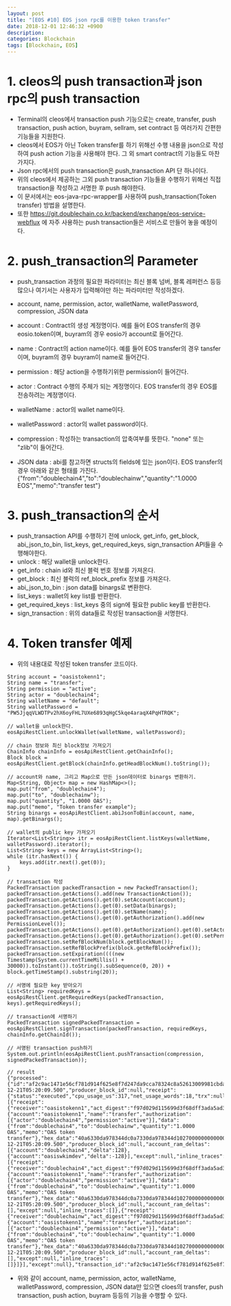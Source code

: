 ```yaml
---
layout: post
title: "[EOS #10] EOS json rpc를 이용한 token transfer"
date: 2018-12-01 12:46:32 +0900
description:
categories: Blockchain
tags: [Blockchain, EOS]
---
```


# 1. cleos의 push transaction과 json rpc의 push transaction

- Terminal의 cleos에서 transaction push 기능으로는 create, transfer, push transaction, push action, buyram, sellram, set contract 등 여러가지 간편한 기능들을 지원한다.
- cleos에서 EOS가 아닌 Token transfer를 하기 위해선 수행 내용을 json으로 작성하여 push action 기능을 사용해야 한다. 그 외 smart contract의 기능들도 마찬가지다.
- Json rpc에서의 push transaction은 push_transaction API 단 하나이다.
- 위의 cleos에서 제공하는 그외 push transaction 기능들을 수행하기 위해선 직접 transaction을 작성하고 서명한 후 push 해야한다.
- 이 문서에서는 eos-java-rpc-wrapper를 사용하여 push_transaction(Token transfer) 방법을 설명한다.
- 또한 https://git.doublechain.co.kr/backend/exchange/eos-service-webflux 에 자주 사용하는 push transaction들은 서비스로 만들어 놓을 예정이다.

# 2. push_transaction의 Parameter

- push_transaction 과정의 필요한 파라미터는 최신 블록 넘버, 블록 레퍼런스 등등 많으나 여기서는 사용자가 입력해야만 하는 파라미터만 작성하겠다.
- account, name, permission, actor, walletName, walletPassword, compression, JSON data

- account : Contract의 생성 계정명이다. 예를 들어 EOS transfer의 경우 eosio.token이며, buyram의 경우 eosio가 account로 들어간다.

- name : Contract의 action name이다. 예를 들어 EOS transfer의 경우 tansfer이며, buyram의 경우 buyram이 name로 들어간다.

- permission : 해당 action을 수행하기위한 permission이 들어간다.

- actor : Contract 수행의 주체가 되는 계정명이다. EOS transfer의 경우 EOS를 전송하려는 계정명이다.

- walletName : actor의 wallet name이다.

- walletPassword : actor의 wallet password이다.

- compression : 작성하는 transaction의 압축여부를 뜻한다. "none" 또는 "zlib"이 들어간다.

- JSON data : abi를 참고하면 structs의 fields에 있는 json이다.
  EOS transfer의 경우 아래와 같은 형태를 가진다.
  {"from":"doublechain4","to":"doublechainw","quantity":"1.0000 EOS","memo":"transfer test"}

# 3. push_transaction의 순서

- push_transaction API를 수행하기 전에 unlock, get_info, get_block, abi_json_to_bin, list_keys, get_required_keys, sign_transaction API들을 수행해야한다.
- unlock : 해당 wallet을 unlock한다.
- get_info : chain id와 최신 블럭 번호 정보를 가져온다.
- get_block : 최신 블럭의 ref_block_prefix 정보를 가져온다.
- abi_json_to_bin : json data를 binargs로 변환한다.
- list_keys : wallet의 key list를 반환한다.
- get_required_keys : list_keys 중의 sign에 필요한 public key를 반환한다.
- sign_transaction : 위의 data들로 작성된 transaction을 서명한다.

# 4. Token transfer 예제

- 위의 내용대로 작성된 token transfer 코드이다.

```
String account = "oasistokenn1";
String name = "transfer";
String permission = "active";
String actor = "doublechain4";
String walletName = "default";
String walletPassword = "PW5JjqqVLWDTPv2hX6oyFHL7UXe6893qHgC5kqe4araqX4PqHTRQK";

// wallet을 unlock한다.
eosApiRestClient.unlockWallet(walletName, walletPassword);

// chain 정보와 최신 block정보 가져오기
ChainInfo chainInfo = eosApiRestClient.getChainInfo();
Block block = eosApiRestClient.getBlock(chainInfo.getHeadBlockNum().toString());

// account와 name, 그리고 Map으로 만든 json데이터로 binargs 변환하기.
Map<String, Object> map = new HashMap<>();
map.put("from", "doublechain4");
map.put("to", "doublechainw");
map.put("quantity", "1.0000 OAS");
map.put("memo", "Token transfer example");
String binargs = eosApiRestClient.abiJsonToBin(account, name, map).getBinargs();

// wallet의 public key 가져오기
Iterator<List<String>> itr = eosApiRestClient.listKeys(walletName, walletPassword).iterator();
List<String> keys = new ArrayList<String>();
while (itr.hasNext()) {
	keys.add(itr.next().get(0));
}

// transaction 작성
PackedTransaction packedTransaction = new PackedTransaction();
packedTransaction.getActions().add(new TransactionAction());
packedTransaction.getActions().get(0).setAccount(account);
packedTransaction.getActions().get(0).setData(binargs);
packedTransaction.getActions().get(0).setName(name);
packedTransaction.getActions().get(0).getAuthorization().add(new PermissionLevel());
packedTransaction.getActions().get(0).getAuthorization().get(0).setActor(actor);
packedTransaction.getActions().get(0).getAuthorization().get(0).setPermission(permission);
packedTransaction.setRefBlockNum(block.getBlockNum());
packedTransaction.setRefBlockPrefix(block.getRefBlockPrefix());
packedTransaction.setExpiration((((new Timestamp(System.currentTimeMillis() + 30000)).toInstant()).toString().subSequence(0, 20)) + block.getTimeStamp().substring(20));

// 서명에 필요한 key 받아오기
List<String> requiredKeys = eosApiRestClient.getRequiredKeys(packedTransaction, keys).getRequiredKeys();

// transaction에 서명하기
PackedTransaction signedPackedTransaction = eosApiRestClient.signTransaction(packedTransaction, requiredKeys, chainInfo.getChainId());

// 서명된 transaction push하기
System.out.println(eosApiRestClient.pushTransaction(compression, signedPackedTransaction));

// result
{"processed":{"id":"af2c9ac1471e56cf781d914f625e8f7d247da9cca78324c8a52613009981cbda","block_num":4657321,"block_time":"2018-12-21T05:20:09.500","producer_block_id":null,"receipt":{"status":"executed","cpu_usage_us":317,"net_usage_words":18,"trx":null},"elapsed":317,"net_usage":144,"scheduled":false,"action_traces":[{"receipt":{"receiver":"oasistokenn1","act_digest":"f97d029d115699d3f68dff3ada5ad37c2f62aa39c791e9426539d24e9ac23a24","global_sequence":24154506,"recv_sequence":16,"code_sequence":1,"abi_sequence":1},"act":{"account":"oasistokenn1","name":"transfer","authorization":[{"actor":"doublechain4","permission":"active"}],"data":{"from":"doublechain4","to":"doublechainw","quantity":"1.0000 OAS","memo":"OAS token transfer"},"hex_data":"40a6330da978344dc0a7330da978344d1027000000000000044f415300000000124f415320746f6b656e207472616e73666572"},"context_free":false,"elapsed":118,"console":"","trx_id":"af2c9ac1471e56cf781d914f625e8f7d247da9cca78324c8a52613009981cbda","block_num":4657321,"block_time":"2018-12-21T05:20:09.500","producer_block_id":null,"account_ram_deltas":[{"account":"doublechain4","delta":128},{"account":"oasiswkimdev","delta":-128}],"except":null,"inline_traces":[{"receipt":{"receiver":"doublechain4","act_digest":"f97d029d115699d3f68dff3ada5ad37c2f62aa39c791e9426539d24e9ac23a24","global_sequence":24154507,"recv_sequence":115,"code_sequence":1,"abi_sequence":1},"act":{"account":"oasistokenn1","name":"transfer","authorization":[{"actor":"doublechain4","permission":"active"}],"data":{"from":"doublechain4","to":"doublechainw","quantity":"1.0000 OAS","memo":"OAS token transfer"},"hex_data":"40a6330da978344dc0a7330da978344d1027000000000000044f415300000000124f415320746f6b656e207472616e73666572"},"context_free":false,"elapsed":6,"console":"","trx_id":"af2c9ac1471e56cf781d914f625e8f7d247da9cca78324c8a52613009981cbda","block_num":4657321,"block_time":"2018-12-21T05:20:09.500","producer_block_id":null,"account_ram_deltas":[],"except":null,"inline_traces":[]},{"receipt":{"receiver":"doublechainw","act_digest":"f97d029d115699d3f68dff3ada5ad37c2f62aa39c791e9426539d24e9ac23a24","global_sequence":24154508,"recv_sequence":69,"code_sequence":1,"abi_sequence":1},"act":{"account":"oasistokenn1","name":"transfer","authorization":[{"actor":"doublechain4","permission":"active"}],"data":{"from":"doublechain4","to":"doublechainw","quantity":"1.0000 OAS","memo":"OAS token transfer"},"hex_data":"40a6330da978344dc0a7330da978344d1027000000000000044f415300000000124f415320746f6b656e207472616e73666572"},"context_free":false,"elapsed":6,"console":"","trx_id":"af2c9ac1471e56cf781d914f625e8f7d247da9cca78324c8a52613009981cbda","block_num":4657321,"block_time":"2018-12-21T05:20:09.500","producer_block_id":null,"account_ram_deltas":[],"except":null,"inline_traces":[]}]}],"except":null},"transaction_id":"af2c9ac1471e56cf781d914f625e8f7d247da9cca78324c8a52613009981cbda"}
```

- 위와 같이 account, name, permission, actor, walletName, walletPassword, compression, JSON data만 있으면 cloes의 transfer, push transaction, push action, buyram 등등의 기능을 수행할 수 있다.
